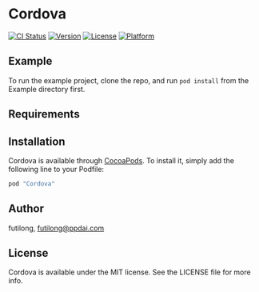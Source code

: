 # Cordova

[![CI Status](http://img.shields.io/travis/futilong/Cordova.svg?style=flat)](https://travis-ci.org/futilong/Cordova)
[![Version](https://img.shields.io/cocoapods/v/Cordova.svg?style=flat)](http://cocoapods.org/pods/Cordova)
[![License](https://img.shields.io/cocoapods/l/Cordova.svg?style=flat)](http://cocoapods.org/pods/Cordova)
[![Platform](https://img.shields.io/cocoapods/p/Cordova.svg?style=flat)](http://cocoapods.org/pods/Cordova)

## Example

To run the example project, clone the repo, and run `pod install` from the Example directory first.

## Requirements

## Installation

Cordova is available through [CocoaPods](http://cocoapods.org). To install
it, simply add the following line to your Podfile:

```ruby
pod "Cordova"
```

## Author

futilong, futilong@ppdai.com

## License

Cordova is available under the MIT license. See the LICENSE file for more info.
